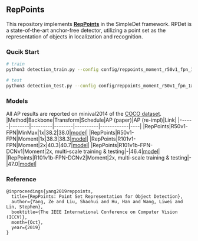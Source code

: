 ## RepPoints

This repository implements [**RepPoints**](https://arxiv.org/abs/1904.11490) in the SimpleDet framework.
RPDet is a state-of-the-art anchor-free detector, utilizing a point set as the representation of objects in localization and recognition.

### Qucik Start
```bash
# train
python3 detection_train.py --config config/reppoints_moment_r50v1_fpn_1x.py

# test
python3 detection_test.py --config config/reppoints_moment_r50v1_fpn_1x.py
```

### Models
All AP results are reported on minival2014 of the [COCO dataset](http://cocodataset.org).
|Method|Backbone|Transform|Schedule|AP (paper)|AP (re-impl)|Link|
|------|--------|---------|--------|----------|------------|----|
|RepPoints|R50v1-FPN|MinMax|1x|38.2|38.0|[model](https://drive.google.com/open?id=1BNF7cLJDLgOUpSgQ3bcXm2iSHop5G3Rp)|
|RepPoints|R50v1-FPN|Moment|1x|38.3|38.3|[model](https://drive.google.com/open?id=1q0mFJl0qG22Y6AlRQ95HSIFT0GKuQRLS)|
|RepPoints|R101v1-FPN|Moment|2x|40.3|40.7|[model](https://drive.google.com/open?id=1dslqEcvlPh-8NoRhU--7ypan7XnAP_S5)|
|RepPoints|R101v1b-FPN-DCNv1|Moment|2x, multi-scale training & testing|-|46.4|[model](https://drive.google.com/open?id=1SreAuNE7ILXcBx8_-NHyftZTgS94kzO6)|
|RepPoints|R101v1b-FPN-DCNv2|Moment|2x, multi-scale training & testing|-|47.0|[model](https://drive.google.com/open?id=14GFKGeXU9FVBFDQUS-4jlH2raSLzt8Zd)|

### Reference
```
@inproceedings{yang2019reppoints,
  title={RepPoints: Point Set Representation for Object Detection},
  author={Yang, Ze and Liu, Shaohui and Hu, Han and Wang, Liwei and Lin, Stephen},
  booktitle={The IEEE International Conference on Computer Vision (ICCV)},
  month={Oct},
  year={2019}
}
```
